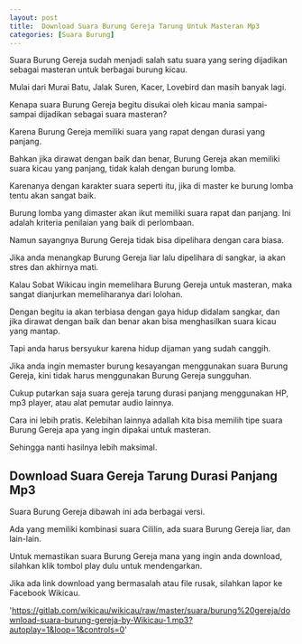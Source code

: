 ```yaml
---
layout: post
title:  Download Suara Burung Gereja Tarung Untuk Masteran Mp3
categories: [Suara Burung]
---
```


Suara Burung Gereja sudah menjadi salah satu suara yang sering dijadikan sebagai masteran untuk berbagai burung kicau.

Mulai dari Murai Batu, Jalak Suren, Kacer, Lovebird dan masih banyak lagi.

Kenapa suara Burung Gereja begitu disukai oleh kicau mania sampai-sampai dijadikan sebagai suara masteran?

Karena Burung Gereja memiliki suara yang rapat dengan durasi yang panjang.

Bahkan jika dirawat dengan baik dan benar, Burung Gereja akan memiliki suara kicau yang panjang, tidak kalah dengan burung lomba.

Karenanya dengan karakter suara seperti itu, jika di master ke burung lomba tentu akan sangat baik.

Burung lomba yang dimaster akan ikut memiliki suara rapat dan panjang. Ini adalah kriteria penilaian yang baik di perlombaan.

Namun sayangnya Burung Gereja tidak bisa dipelihara dengan cara biasa.

Jika anda menangkap Burung Gereja liar lalu dipelihara di sangkar, ia akan stres dan akhirnya mati.

Kalau Sobat Wikicau ingin memelihara Burung Gereja untuk masteran, maka sangat dianjurkan memeliharanya dari lolohan.

Dengan begitu ia akan terbiasa dengan gaya hidup didalam sangkar, dan jika dirawat dengan baik dan benar akan bisa menghasilkan suara kicau yang mantap.

Tapi anda harus bersyukur karena hidup dijaman yang sudah canggih.

Jika anda ingin memaster burung kesayangan menggunakan suara Burung Gereja, kini tidak harus menggunakan Burung Gereja sungguhan.

Cukup putarkan saja suara gereja tarung durasi panjang menggunakan HP, mp3 player, atau alat pemutar audio lainnya.

Cara ini lebih pratis. Kelebihan lainnya adallah kita bisa memilih tipe suara Burung Gereja apa yang ingin dipakai untuk masteran.

Sehingga nanti hasilnya lebih maksimal.

## Download Suara Gereja Tarung Durasi Panjang Mp3

Suara Burung Gereja dibawah ini ada berbagai versi.

Ada yang memiliki kombinasi suara Cililin, ada suara Burung Gereja liar, dan lain-lain.

Untuk memastikan suara Burung Gereja mana yang ingin anda download, silahkan klik tombol play dulu untuk mendengarkan.

Jika ada link download yang bermasalah atau file rusak, silahkan lapor ke Facebook Wikicau.

'https://gitlab.com/wikicau/wikicau/raw/master/suara/burung%20gereja/download-suara-burung-gereja-by-Wikicau-1.mp3?autoplay=1&loop=1&controls=0'